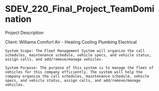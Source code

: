 # SDEV_220_Final_Project_TeamDomination

Project Description 

Client: Williams Comfort Air - Heating Cooling Plumbing Electrical

	System Scope: The Fleet Management System will organize the call schedules, maintenance schedule, vehicle specs, and vehicle status, assign calls, and add/remove/manage vehicles.

	System Purpose: The purpose of this system is to manage the fleet of vehicles for this company efficiently. The system will help the company organize the call schedules, maintenance schedule, vehicle specs, and vehicle status, assign calls, and add/remove/manage vehicles.
